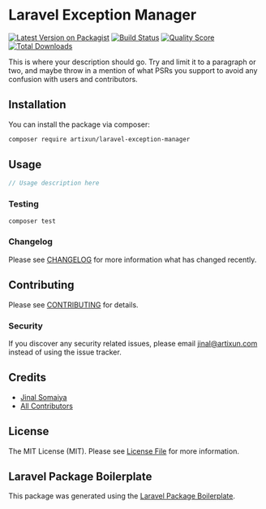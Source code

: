 # Laravel Exception Manager

[![Latest Version on Packagist](https://img.shields.io/packagist/v/artixun/laravel-exception-manager.svg?style=flat-square)](https://packagist.org/packages/artixun/laravel-exception-manager)
[![Build Status](https://img.shields.io/travis/artixun/laravel-exception-manager/master.svg?style=flat-square)](https://travis-ci.org/artixun/laravel-exception-manager)
[![Quality Score](https://img.shields.io/scrutinizer/g/artixun/laravel-exception-manager.svg?style=flat-square)](https://scrutinizer-ci.com/g/artixun/laravel-exception-manager)
[![Total Downloads](https://img.shields.io/packagist/dt/artixun/laravel-exception-manager.svg?style=flat-square)](https://packagist.org/packages/artixun/laravel-exception-manager)

This is where your description should go. Try and limit it to a paragraph or two, and maybe throw in a mention of what PSRs you support to avoid any confusion with users and contributors.

## Installation

You can install the package via composer:

```bash
composer require artixun/laravel-exception-manager
```

## Usage

``` php
// Usage description here
```

### Testing

``` bash
composer test
```

### Changelog

Please see [CHANGELOG](CHANGELOG.md) for more information what has changed recently.

## Contributing

Please see [CONTRIBUTING](CONTRIBUTING.md) for details.

### Security

If you discover any security related issues, please email jinal@artixun.com instead of using the issue tracker.

## Credits

- [Jinal Somaiya](https://github.com/artixun)
- [All Contributors](../../contributors)

## License

The MIT License (MIT). Please see [License File](LICENSE.md) for more information.

## Laravel Package Boilerplate

This package was generated using the [Laravel Package Boilerplate](https://laravelpackageboilerplate.com).
